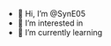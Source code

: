 - 👋 Hi, I’m @SynE05
- 👀 I’m interested in 
- 🌱 I’m currently learning 

<!---
SynE05/SynE05 is a ✨ special ✨ repository because its `README.md` (this file) appears on your GitHub profile.
You can click the Preview link to take a look at your changes.
--->
